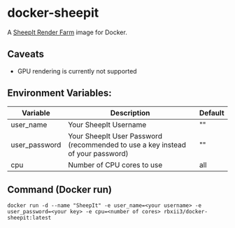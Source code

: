 # docker-sheepit
A [SheepIt Render Farm](https://www.sheepit-renderfarm.com/) image for Docker. 

## Caveats
- GPU rendering is currently not supported

## Environment Variables:
| Variable      | Description                                                                    | Default |
|---------------|--------------------------------------------------------------------------------|---------|
| user_name     | Your SheepIt Username                                                          |""       |
| user_password | Your SheepIt User Password (recommended to use a key instead of your password) |""       |
| cpu           | Number of CPU cores to use                                                     | all     |

## Command (Docker run)
`docker run -d --name "SheepIt" -e user_name=<your username> -e user_password=<your key> -e cpu=<number of cores> rbxii3/docker-sheepit:latest`
